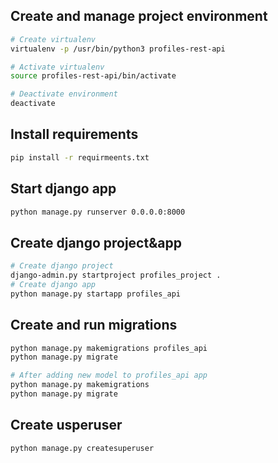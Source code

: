 ## Create and manage project environment

```bash
# Create virtualenv
virtualenv -p /usr/bin/python3 profiles-rest-api

# Activate virtualenv
source profiles-rest-api/bin/activate

# Deactivate environment
deactivate

```

## Install requirements

```bash
pip install -r requirmeents.txt
```


## Start django app

```bash
python manage.py runserver 0.0.0.0:8000
```

## Create django project&app

```bash
# Create django project
django-admin.py startproject profiles_project .
# Create django app
python manage.py startapp profiles_api

```

## Create and run migrations
```bash
python manage.py makemigrations profiles_api
python manage.py migrate

# After adding new model to profiles_api app
python manage.py makemigrations
python manage.py migrate
```

## Create usperuser
```bash
python manage.py createsuperuser
```